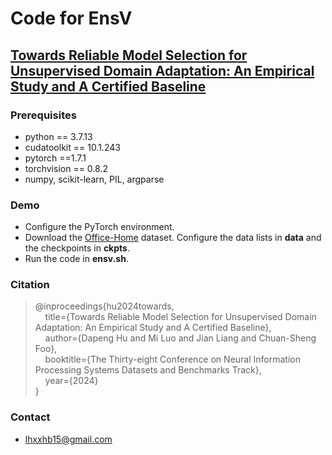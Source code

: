 # Code for **EnsV**

## [**Towards Reliable Model Selection for Unsupervised Domain Adaptation: An Empirical Study and A Certified Baseline**](https://openreview.net/forum?id=rI7kbFTSpr)

### Prerequisites
- python == 3.7.13 
- cudatoolkit == 10.1.243
- pytorch ==1.7.1
- torchvision == 0.8.2
- numpy, scikit-learn, PIL, argparse

### Demo

- Configure the PyTorch environment.
- Download the [Office-Home](https://www.hemanthdv.org/officeHomeDataset.html) dataset. Configure the data lists in **data** and the checkpoints in **ckpts**.
- Run the code in **ensv.sh**.


### Citation

> @inproceedings{hu2024towards,  
> &nbsp; &nbsp;  title={Towards Reliable Model Selection for Unsupervised Domain Adaptation: An Empirical Study and A Certified Baseline},  
> &nbsp; &nbsp;  author={Dapeng Hu and Mi Luo and Jian Liang and Chuan-Sheng Foo},  
> &nbsp; &nbsp;  booktitle={The Thirty-eight Conference on Neural Information Processing Systems Datasets and Benchmarks Track},   
> &nbsp; &nbsp;  year={2024}  
> }

### Contact

- [lhxxhb15@gmail.com](lhxxhb15@gmail.com)
